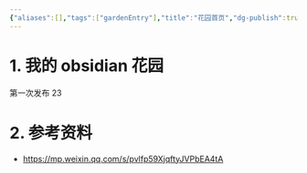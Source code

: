 ```yaml
---
{"aliases":[],"tags":["gardenEntry"],"title":"花园首页","dg-publish":true,"dg-home":true,"date":"2025-05-31 10:09:37","date_modify":"2025-05-31 10:29:28","permalink":"/100_Inbox/花园首页/","dgPassFrontmatter":true,"noteIcon":""}
---
```



# 1. 我的 obsidian 花园

第一次发布 23

# 2. 参考资料

- https://mp.weixin.qq.com/s/pvlfp59XjqftyJVPbEA4tA
